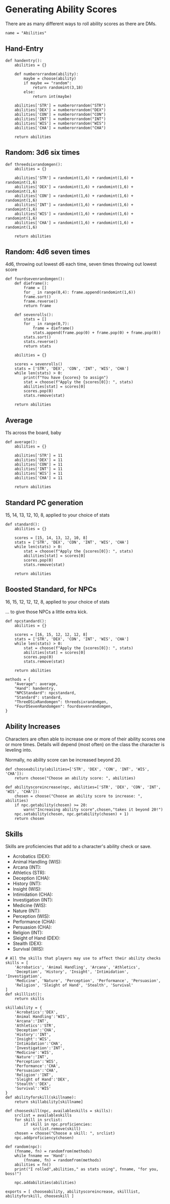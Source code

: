 # Generating Ability Scores

There are as many different ways to roll ability scores as there are DMs.

```
name = "Abilities"
```

## Hand-Entry

```
def handentry():
    abilities = {}
    
    def numberorrandom(ability):
        maybe = choose(ability)
        if maybe == "random":
            return randomint(3,18)
        else:
            return int(maybe)
        
    abilities['STR'] = numberorrandom("STR")
    abilities['DEX'] = numberorrandom("DEX")
    abilities['CON'] = numberorrandom("CON")
    abilities['INT'] = numberorrandom("INT")
    abilities['WIS'] = numberorrandom("WIS")
    abilities['CHA'] = numberorrandom("CHA")

    return abilities
```

## Random: 3d6 six times

```
def threedsixrandomgen():
    abilities = {}

    abilities['STR'] = randomint(1,6) + randomint(1,6) + randomint(1,6)
    abilities['DEX'] = randomint(1,6) + randomint(1,6) + randomint(1,6)
    abilities['CON'] = randomint(1,6) + randomint(1,6) + randomint(1,6)
    abilities['INT'] = randomint(1,6) + randomint(1,6) + randomint(1,6)
    abilities['WIS'] = randomint(1,6) + randomint(1,6) + randomint(1,6)
    abilities['CHA'] = randomint(1,6) + randomint(1,6) + randomint(1,6)

    return abilities
```

## Random: 4d6 seven times
4d6, throwing out lowest d6 each time, seven times throwing out lowest score 

```
def fourdsevenrandomgen():
    def dieframe():
        frame = []
        for _ in range(0,4): frame.append(randomint(1,6))
        frame.sort()
        frame.reverse()
        return frame

    def sevenrolls():
        stats = []
        for _ in range(0,7):
            frame = dieframe()
            stats.append(frame.pop(0) + frame.pop(0) + frame.pop(0))
        stats.sort()
        stats.reverse()
        return stats

    abilities = {}

    scores = sevenrolls()
    stats = ['STR', 'DEX', 'CON', 'INT', 'WIS', 'CHA']
    while len(stats) > 0:
        print(f"You have {scores} to assign")
        stat = choose(f"Apply the {scores[0]}: ", stats)
        abilities[stat] = scores[0]
        scores.pop(0)
        stats.remove(stat)

    return abilities
```

## Average
11s across the board, baby

```
def average():
    abilities = {}
    
    abilities['STR'] = 11
    abilities['DEX'] = 11
    abilities['CON'] = 11
    abilities['INT'] = 11
    abilities['WIS'] = 11
    abilities['CHA'] = 11

    return abilities
```

## Standard PC generation
15, 14, 13, 12, 10, 8, applied to your choice of stats

```
def standard():
    abilities = {}

    scores = [15, 14, 13, 12, 10, 8]
    stats = ['STR', 'DEX', 'CON', 'INT', 'WIS', 'CHA']
    while len(stats) > 0:
        stat = choose(f"Apply the {scores[0]}: ", stats)
        abilities[stat] = scores[0]
        scores.pop(0)
        stats.remove(stat)

    return abilities
```

## Boosted Standard, for NPCs
16, 15, 12, 12, 12, 8, applied to your choice of stats

... to give those NPCs a little extra kick.

```
def npcstandard():
    abilities = {}

    scores = [16, 15, 12, 12, 12, 8]
    stats = ['STR', 'DEX', 'CON', 'INT', 'WIS', 'CHA']
    while len(stats) > 0:
        stat = choose(f"Apply the {scores[0]}: ", stats)
        abilities[stat] = scores[0]
        scores.pop(0)
        stats.remove(stat)

    return abilities
```

```
methods = {
    "Average": average,
    "Hand": handentry, 
    "NPCStandard": npcstandard, 
    "Standard": standard, 
    "ThreeDSixRandomgen": threedsixrandomgen, 
    "FourDSevenRandomgen": fourdsevenrandomgen, 
}
```

## Ability Increases
Characters are often able to increase one or more of their ability scores one or more times. Details will depend (most often) on the class the character is leveling into.

Normally, no ability score can be increased beyond 20.

```
def chooseability(abilities=['STR', 'DEX', 'CON', 'INT', 'WIS', 'CHA']):
    return choose("Choose an ability score: ", abilities)

def abilityscoreincrease(npc, abilities=['STR', 'DEX', 'CON', 'INT', 'WIS', 'CHA']):
    chosen = choose("Choose an ability score to increase: ", abilities)
    if npc.getability(chosen) >= 20:
        warn("Increasing ability score",chosen,"takes it beyond 20!")
    npc.setability(chosen, npc.getability(chosen) + 1)
    return chosen
```


## Skills
Skills are proficiencies that add to a character's ability check or save.

* Acrobatics (DEX): 
* Animal Handling (WIS): 
* Arcana (INT): 
* Athletics (STR):
* Deception (CHA): 
* History (INT): 
* Insight (WIS): 
* Intimidation (CHA): 
* Investigation (INT):
* Medicine (WIS): 
* Nature (INT): 
* Perception (WIS): 
* Performance (CHA): 
* Persuasion (CHA):
* Religion (INT): 
* Sleight of Hand (DEX): 
* Stealth (DEX): 
* Survival (WIS):

```
# All the skills that players may use to affect their ability checks
skills = [ 
    'Acrobatics', 'Animal Handling', 'Arcana', 'Athletics',
    'Deception', 'History', 'Insight', 'Intimidation', 'Investigation',
    'Medicine', 'Nature', 'Perception', 'Performance', 'Persuasion',
    'Religion', 'Sleight of Hand', 'Stealth', 'Survival'
]
def skilllist(): 
    return skills

skillability = { 
    'Acrobatics':'DEX',
    'Animal Handling':'WIS', 
    'Arcana':'INT',
    'Athletics':'STR',
    'Deception':'CHA',
    'History':'INT',
    'Insight':'WIS',
    'Intimidation':'CHA', 
    'Investigation':'INT',
    'Medicine':'WIS',
    'Nature':'INT',
    'Perception':'WIS', 
    'Performance':'CHA', 
    'Persuasion':'CHA',
    'Religion':'INT',
    'Sleight of Hand':'DEX', 
    'Stealth':'DEX',
    'Survival':'WIS'
}
def abilityforskill(skillname): 
    return skillability[skillname]

def chooseskill(npc, availableskills = skills): 
    srclist = availableskills
    for skill in srclist:
        if skill in npc.proficiencies:
            srclist.remove(skill)
    chosen = choose("Choose a skill: ", srclist)
    npc.addproficiency(chosen)
```

```
def random(npc):
    (fnname, fn) = randomfrom(methods)
    while fnname == 'Hand':
        (fnname, fn) = randomfrom(methods)
    abilities = fn()
    print("I rolled",abilities," as stats using", fnname, "for you, boss!")

    npc.addabilities(abilities)
```

```
exports = [ chooseability, abilityscoreincrease, skilllist, abilityforskill, chooseskill ]
```
